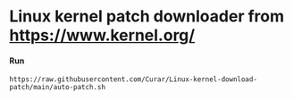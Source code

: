 # Linux kernel patch downloader from https://www.kernel.org/
#### Run 
```
https://raw.githubusercontent.com/Curar/Linux-kernel-download-patch/main/auto-patch.sh
```
